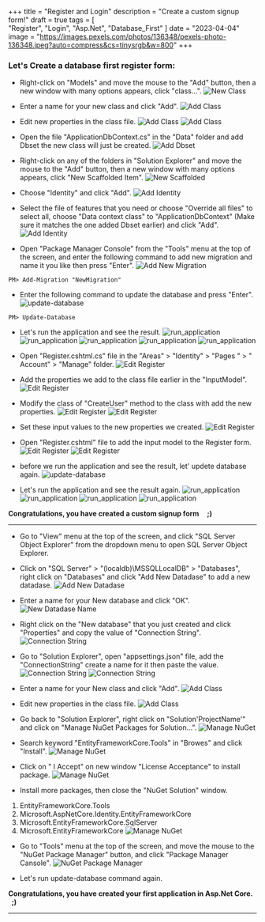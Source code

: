 +++
title = "Register and Login"
description = "Create a custom signup form!"
draft = true
tags = [  
    "Register",
    "Login",
    "Asp.Net",
    "Database_First"
]
date = "2023-04-04"
image = "https://images.pexels.com/photos/136348/pexels-photo-136348.jpeg?auto=compress&cs=tinysrgb&w=800"
+++

### Let's Create a database first register form:

- Right-click on "Models" and move the mouse to the "Add" button, then a new window with many options appears, click "class...".
![New Class](/IncubatorBlog.io/images/register/add_new_class.png)

- Enter a name for your new class and click "Add". 
![Add Class](/IncubatorBlog.io/images/register/class_name.png)

- Edit new properties in the class file.
![Add Class](/IncubatorBlog.io/images/register/add_properties1.png)
![Add Class](/IncubatorBlog.io/images/register/add_properties2.png)

- Open the file "ApplicationDbContext.cs" in the "Data" folder and add Dbset the new class will just be created.
![Add Dbset](/IncubatorBlog.io/images/register/add_dbset.png)

- Right-click on any of the folders in "Solution Explorer" and move the mouse to the "Add" button, then a new window with many options appears, click "New Scaffolded Item".
![New Scaffolded](/IncubatorBlog.io/images/register/new_scaffolded.png)

- Choose "Identity" and click "Add".
![Add Identity](/IncubatorBlog.io/images/register/Identity.png)

- Select the file of features that you need or choose "Override all files" to select all, choose "Data context class" to "ApplicationDbContext" (Make sure it matches the one added Dbset earlier) and click "Add". 
![Add Identity](/IncubatorBlog.io/images/register/add_identity.png)

- Open "Package Manager Console" from the "Tools" menu at the top of the screen, and enter the following command to add new migration and name it you like then press "Enter".
![Add New Migration](/IncubatorBlog.io/images/register/add_migration.png)
```
PM> Add-Migration "NewMigration"
```

- Enter the following command to update the database and press "Enter".
![update-database](/IncubatorBlog.io/images/register/update_database.png)
```
PM> Update-Database
```
- Let's run the application and see the result.
![run_application](/IncubatorBlog.io/images/register/run_application-1.png)
![run_application](/IncubatorBlog.io/images/register/run_application-2.png)
![run_application](/IncubatorBlog.io/images/register/run_application-3.png)
![run_application](/IncubatorBlog.io/images/register/rigter_confirmation.png)
![run_application](/IncubatorBlog.io/images/register/confirm_email.png)

- Open "Register.cshtml.cs" file in the "Areas" > "Identity" > "Pages " > " Account" > "Manage" folder.
![Edit Register](/IncubatorBlog.io/images/register/edit_register-1.png)

- Add the properties we add to the class file earlier in the "InputModel".
![Edit Register](/IncubatorBlog.io/images/register/edit_register-2.png)

- Modify the class of "CreateUser" method to the class with add the new properties.
![Edit Register](/IncubatorBlog.io/images/register/edit_register-3.png)
![Edit Register](/IncubatorBlog.io/images/register/edit_register-4.png)

- Set these input values to the new properties we created.
![Edit Register](/IncubatorBlog.io/images/register/edit_register-5.png)

- Open "Register.cshtml" file to add the input model to the Register form.
![Edit Register](/IncubatorBlog.io/images/register/register_form-1.png)
![Edit Register](/IncubatorBlog.io/images/register/register_form-2.png)

- before we run the application and see the result, let' updete database again.
![update-database](/IncubatorBlog.io/images/register/update_database_.png)

- Let's run the application and see the result again.
![run_application](/IncubatorBlog.io/images/register/run_application-4.png)
![run_application](/IncubatorBlog.io/images/register/run_application-5.png)
![run_application](/IncubatorBlog.io/images/register/rigter_confirmation.png)
![run_application](/IncubatorBlog.io/images/register/confirm_email.png)


**Congratulations, you have created a custom signup form &nbsp; &nbsp;  ;)**

---



- Go to "View" menu at the top of the screen, and click "SQL Server Object Explorer" from the dropdown menu to open SQL Server Object Explorer.


- Click on "SQL Server" > "(localdb)\MSSQLLocalDB" > "Databases", right click on "Databases" and click "Add New Datadase" to add a new datadase.
![Add New Datadase](/IncubatorBlog.io/images/register/add_new_database.png)

- Enter a name for your New database and click "OK".
![New Datadase Name](/IncubatorBlog.io/images/register/database_name.png)

- Right click on the "New database" that you just created and click "Properties" and copy the value of "Connection String".
![Connection String](/IncubatorBlog.io/images/register/connection_string1.png)

- Go to "Solution Explorer", open "appsettings.json" file, add the "ConnectionString" create a name for it then paste the value.
![Connection String](/IncubatorBlog.io/images/register/connection_string2.png)
![Connection String](/IncubatorBlog.io/images/register/connection_string3.png)



- Enter a name for your New class and click "Add". 
![Add Class](/IncubatorBlog.io/images/register/rename_class.png)

- Edit new properties in the class file.
![Add Class](/IncubatorBlog.io/images/register/add_properties.png)

- Go back to "Solution Explorer", right click on "Solution'ProjectName'" and click on "Manage NuGet Packages for Solution...".
![Manage NuGet](/IncubatorBlog.io/images/register/manage_nuget.png)

- Search keyword "EntityFrameworkCore.Tools" in "Browes" and click "Install".
![Manage NuGet](/IncubatorBlog.io/images/register/sreach_packges_in_browse.png)

- Click on " I Accept" on new window "License Acceptance" to install package.
![Manage NuGet](/IncubatorBlog.io/images/register/accept_license.png)

- Install more packages, then close the "NuGet Solution" window.
1. EntityFrameworkCore.Tools
2. Microsoft.AspNetCore.Identity.EntityFrameworkCore
3. Microsoft.EntityFrameworkCore.SqlServer
4. Microsoft.EntityFrameworkCore
![Manage NuGet](/IncubatorBlog.io/images/register/install_more_packages.png)

- Go to "Tools" menu at the top of the screen, and move the mouse to the "NuGet Package Manager" button, and click "Package Manager Cansole". 
![NuGet Package Manager](/IncubatorBlog.io/images/register/NuGet_package_manager.png)

- Let's run update-database command again.


**Congratulations, you have created your first application in Asp.Net Core.&nbsp; &nbsp;  ;)**

---
